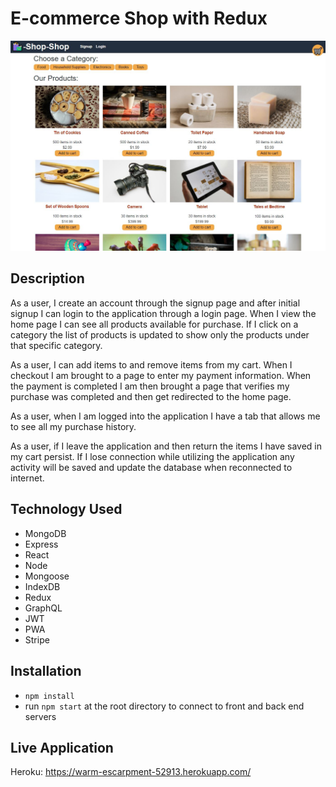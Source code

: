 # E-commerce Shop with Redux

![screenshot](client/public/images/screenshots/homepage.JPG)

## Description

As a user, I create an account through the signup page and after initial signup I can login to the application through a login page. When I view the home page I can see all products available for purchase. If I click on a category the list of products is updated to show only the products under that specific category. 

As a user, I can add items to and remove items from my cart. When I checkout I am brought to a page to enter my payment information. When the payment is completed I am then brought a page that verifies my purchase was completed and then get redirected to the home page.

As a user, when I am logged into the application I have a tab that allows me to see all my purchase history.

As a user, if I leave the application and then return the items I have saved in my cart persist. If I lose connection while utilizing the application any activity will be saved and update the database when reconnected to internet.

## Technology Used

* MongoDB
* Express
* React
* Node
* Mongoose
* IndexDB
* Redux
* GraphQL
* JWT
* PWA
* Stripe

## Installation

* `npm install`
* run `npm start` at the root directory to connect to front and back end servers

## Live Application

Heroku: https://warm-escarpment-52913.herokuapp.com/
